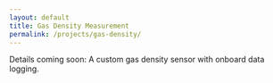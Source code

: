 ```yaml
---
layout: default
title: Gas Density Measurement
permalink: /projects/gas-density/
---
```


<p>Details coming soon: A custom gas density sensor with onboard data logging.</p>
